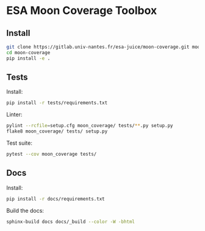 ESA Moon Coverage Toolbox
=========================

Install
-------
```bash
git clone https://gitlab.univ-nantes.fr/esa-juice/moon-coverage.git moon-coverage
cd moon-coverage
pip install -e .
```

Tests
-----
Install:
```bash
pip install -r tests/requirements.txt
```

Linter:
```bash
pylint --rcfile=setup.cfg moon_coverage/ tests/**.py setup.py
flake8 moon_coverage/ tests/ setup.py
```

Test suite:
```bash
pytest --cov moon_coverage tests/
```

Docs
----
Install:
```bash
pip install -r docs/requirements.txt
```
Build the docs:
```bash
sphinx-build docs docs/_build --color -W -bhtml
```
